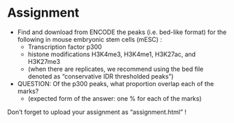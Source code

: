 # Assignment

* Find and download from ENCODE the peaks (i.e. bed-like format) for the following in mouse embryonic stem cells (mESC) :
  * Transcription factor p300
  * histone modifications H3K4me3, H3K4me1, H3K27ac, and H3K27me3
  * (when there are replicates, we recommend using the bed file denoted as “conservative IDR thresholded peaks”)
* QUESTION: Of the p300 peaks, what proportion overlap each of the marks?
  * (expected form of the answer: one % for each of the marks)

Don’t forget to upload your assignment as “assignment.html” !
